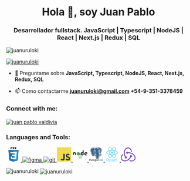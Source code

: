 <h1 align="center">Hola 👋, soy Juan Pablo</h1>
<h3 align="center">Desarrollador fullstack. JavaScript | Typescript | NodeJS | React | Next.js | Redux | SQL</h3>

<p align="left"> <img src="https://komarev.com/ghpvc/?username=juanuruloki&label=Profile%20views&color=0e75b6&style=flat" alt="juanuruloki" /> </p>

<p align="left"> <a href="https://github.com/ryo-ma/github-profile-trophy"><img src="https://github-profile-trophy.vercel.app/?username=juanuruloki" alt="juanuruloki" /></a> </p>

<!-- - 🔭 Actualmente estoy trabajando en [Bon Appetite](https://bonappetite.vercel.app/) -->

- 💬 Preguntame sobre **JavaScript, Typescript, NodeJS, React, Next.js, Redux, SQL**

- 📫 Como contactarme **juanuruloki@gmail.com +54-9-351-3378459**

<!-- - ⚡ Dato curioso **Soy muy curioso y me gusta aprender cosas nuevas** -->

<h3 align="left">Connect with me:</h3>
<p align="left">
<a href="https://linkedin.com/in/juan pablo valdivia" target="blank"><img align="center" src="https://raw.githubusercontent.com/rahuldkjain/github-profile-readme-generator/master/src/images/icons/Social/linked-in-alt.svg" alt="juan pablo valdivia" height="30" width="40" /></a>
<!-- <a href="https://fb.com/juan pablo valdivia" target="blank"><img align="center" src="https://raw.githubusercontent.com/rahuldkjain/github-profile-readme-generator/master/src/images/icons/Social/facebook.svg" alt="juan pablo valdivia" height="30" width="40" /></a> -->
<!-- <a href="https://instagram.com/juampi_valdi" target="blank"><img align="center" src="https://raw.githubusercontent.com/rahuldkjain/github-profile-readme-generator/master/src/images/icons/Social/instagram.svg" alt="juampi_valdi" height="30" width="40" /></a> -->
</p>

<h3 align="left">Languages and Tools:</h3>
<p align="left"> <a href="https://www.w3schools.com/css/" target="_blank" rel="noreferrer"> <img src="https://raw.githubusercontent.com/devicons/devicon/master/icons/css3/css3-original-wordmark.svg" alt="css3" width="40" height="40"/> </a> <a href="https://www.figma.com/" target="_blank" rel="noreferrer"> <img src="https://www.vectorlogo.zone/logos/figma/figma-icon.svg" alt="figma" width="40" height="40"/> </a> <a href="https://git-scm.com/" target="_blank" rel="noreferrer"> <img src="https://www.vectorlogo.zone/logos/git-scm/git-scm-icon.svg" alt="git" width="40" height="40"/> </a> <a href="https://developer.mozilla.org/en-US/docs/Web/JavaScript" target="_blank" rel="noreferrer"> <img src="https://raw.githubusercontent.com/devicons/devicon/master/icons/javascript/javascript-original.svg" alt="javascript" width="40" height="40"/> </a> <a href="https://nodejs.org" target="_blank" rel="noreferrer"> <img src="https://raw.githubusercontent.com/devicons/devicon/master/icons/nodejs/nodejs-original-wordmark.svg" alt="nodejs" width="40" height="40"/> </a> <a href="https://www.postgresql.org" target="_blank" rel="noreferrer"> <img src="https://raw.githubusercontent.com/devicons/devicon/master/icons/postgresql/postgresql-original-wordmark.svg" alt="postgresql" width="40" height="40"/> </a> <a href="https://reactjs.org/" target="_blank" rel="noreferrer"> <img src="https://raw.githubusercontent.com/devicons/devicon/master/icons/react/react-original-wordmark.svg" alt="react" width="40" height="40"/> </a> <a href="https://redux.js.org" target="_blank" rel="noreferrer"> <img src="https://raw.githubusercontent.com/devicons/devicon/master/icons/redux/redux-original.svg" alt="redux" width="40" height="40"/> </a> </p>

<p><img align="left" src="https://github-readme-stats.vercel.app/api/top-langs?username=juanuruloki&show_icons=true&locale=en&layout=compact" alt="juanuruloki" /></p>

<p>&nbsp;<img align="center" src="https://github-readme-stats.vercel.app/api?username=juanuruloki&show_icons=true&locale=en" alt="juanuruloki" /></p>

<!-- <p><img align="center" src="https://github-readme-streak-stats.herokuapp.com/?user=juanuruloki&" alt="juanuruloki" /></p> -->
